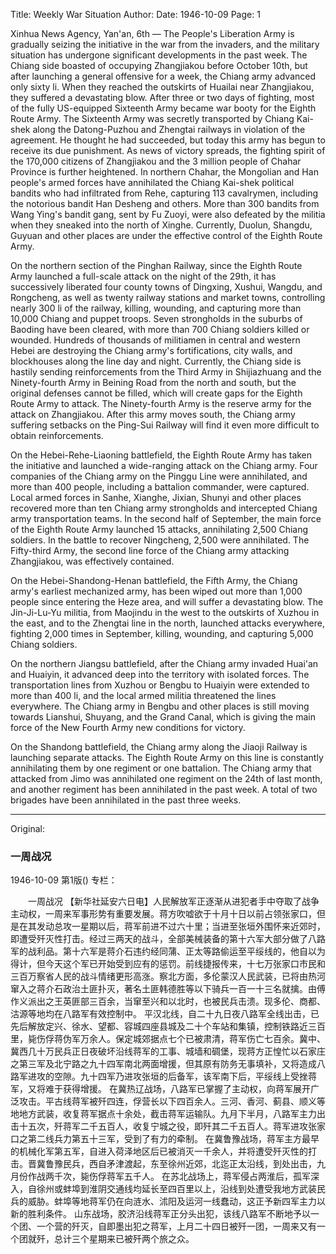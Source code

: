 Title: Weekly War Situation
Author:
Date: 1946-10-09
Page: 1

Xinhua News Agency, Yan'an, 6th — The People's Liberation Army is gradually seizing the initiative in the war from the invaders, and the military situation has undergone significant developments in the past week. The Chiang side boasted of occupying Zhangjiakou before October 10th, but after launching a general offensive for a week, the Chiang army advanced only sixty li. When they reached the outskirts of Huailai near Zhangjiakou, they suffered a devastating blow. After three or two days of fighting, most of the fully US-equipped Sixteenth Army became war booty for the Eighth Route Army. The Sixteenth Army was secretly transported by Chiang Kai-shek along the Datong-Puzhou and Zhengtai railways in violation of the agreement. He thought he had succeeded, but today this army has begun to receive its due punishment. As news of victory spreads, the fighting spirit of the 170,000 citizens of Zhangjiakou and the 3 million people of Chahar Province is further heightened. In northern Chahar, the Mongolian and Han people's armed forces have annihilated the Chiang Kai-shek political bandits who had infiltrated from Rehe, capturing 113 cavalrymen, including the notorious bandit Han Desheng and others. More than 300 bandits from Wang Ying's bandit gang, sent by Fu Zuoyi, were also defeated by the militia when they sneaked into the north of Xinghe. Currently, Duolun, Shangdu, Guyuan and other places are under the effective control of the Eighth Route Army.

On the northern section of the Pinghan Railway, since the Eighth Route Army launched a full-scale attack on the night of the 29th, it has successively liberated four county towns of Dingxing, Xushui, Wangdu, and Rongcheng, as well as twenty railway stations and market towns, controlling nearly 300 li of the railway, killing, wounding, and capturing more than 10,000 Chiang and puppet troops. Seven strongholds in the suburbs of Baoding have been cleared, with more than 700 Chiang soldiers killed or wounded. Hundreds of thousands of militiamen in central and western Hebei are destroying the Chiang army's fortifications, city walls, and blockhouses along the line day and night. Currently, the Chiang side is hastily sending reinforcements from the Third Army in Shijiazhuang and the Ninety-fourth Army in Beining Road from the north and south, but the original defenses cannot be filled, which will create gaps for the Eighth Route Army to attack. The Ninety-fourth Army is the reserve army for the attack on Zhangjiakou. After this army moves south, the Chiang army suffering setbacks on the Ping-Sui Railway will find it even more difficult to obtain reinforcements.

On the Hebei-Rehe-Liaoning battlefield, the Eighth Route Army has taken the initiative and launched a wide-ranging attack on the Chiang army. Four companies of the Chiang army on the Pinggu Line were annihilated, and more than 400 people, including a battalion commander, were captured. Local armed forces in Sanhe, Xianghe, Jixian, Shunyi and other places recovered more than ten Chiang army strongholds and intercepted Chiang army transportation teams. In the second half of September, the main force of the Eighth Route Army launched 15 attacks, annihilating 2,500 Chiang soldiers. In the battle to recover Ningcheng, 2,500 were annihilated. The Fifty-third Army, the second line force of the Chiang army attacking Zhangjiakou, was effectively contained.

On the Hebei-Shandong-Henan battlefield, the Fifth Army, the Chiang army's earliest mechanized army, has been wiped out more than 1,000 people since entering the Heze area, and will suffer a devastating blow. The Jin-Ji-Lu-Yu militia, from Maojindu in the west to the outskirts of Xuzhou in the east, and to the Zhengtai line in the north, launched attacks everywhere, fighting 2,000 times in September, killing, wounding, and capturing 5,000 Chiang soldiers.

On the northern Jiangsu battlefield, after the Chiang army invaded Huai'an and Huaiyin, it advanced deep into the territory with isolated forces. The transportation lines from Xuzhou or Bengbu to Huaiyin were extended to more than 400 li, and the local armed militia threatened the lines everywhere. The Chiang army in Bengbu and other places is still moving towards Lianshui, Shuyang, and the Grand Canal, which is giving the main force of the New Fourth Army new conditions for victory.

On the Shandong battlefield, the Chiang army along the Jiaoji Railway is launching separate attacks. The Eighth Route Army on this line is constantly annihilating them by one regiment or one battalion. The Chiang army that attacked from Jimo was annihilated one regiment on the 24th of last month, and another regiment has been annihilated in the past week. A total of two brigades have been annihilated in the past three weeks.



<hr /> 

Original: 


### 一周战况

1946-10-09
第1版()
专栏：

　　一周战况
    【新华社延安六日电】人民解放军正逐渐从进犯者手中夺取了战争主动权，一周来军事形势有重要发展。蒋方吹嘘欲于十月十日以前占领张家口，但是在其发动总攻一星期以后，蒋军前进不过六十里；当进至张垣外围怀来近郊时，即遭受歼灭性打击。经过三两天的战斗，全部美械装备的第十六军大部分做了八路军的战利品。第十六军是蒋介石违约经同蒲、正太等路偷运至平绥线的，他自以为得计，但今天这个军已开始受到应有的惩罚。前线捷报传来，十七万张家口市民和三百万察省人民的战斗情绪更形高涨。察北方面，多伦蒙汉人民武装，已将由热河窜入之蒋介石政治土匪扑灭，著名土匪韩德胜等以下骑兵一百一十三名就擒。由傅作义派出之王英匪部三百余，当窜至兴和以北时，也被民兵击溃。现多伦、商都、沽源等地均在八路军有效控制中。
    平汉北线，自二十九日夜八路军全线出击，已先后解放定兴、徐水、望都、容城四座县城及二十个车站和集镇，控制铁路近三百里，毙伤俘蒋伪军万余人。保定城郊据点七个已被肃清，蒋军伤亡七百余。冀中、冀西几十万民兵正日夜破坏沿线蒋军的工事、城墙和碉堡，现蒋方正惶忙以石家庄之第三军及北宁路之九十四军南北两面增援，但其原有防务无事填补，又将造成八路军进攻的空隙。九十四军乃进攻张垣的后备军，该军南下后，平绥线上受挫蒋军，又将难于获得增援。
    在冀热辽战场，八路军已掌握了主动权，向蒋军展开广泛攻击。平古线蒋军被歼四连，俘营长以下四百余人。三河、香河、蓟县、顺义等地地方武装，收复蒋军据点十余处，截击蒋军运输队。九月下半月，八路军主力出击十五次，歼蒋军二千五百人，收复宁城之役，即歼其二千五百人。蒋军进攻张家口之第二线兵力第五十三军，受到了有力的牵制。
    在冀鲁豫战场，蒋军主方最早的机械化军第五军，自进入荷泽地区后已被消灭一千余人，并将遭受歼灭性的打击。晋冀鲁豫民兵，西自矛津渡起，东至徐州近郊，北迄正太沿线，到处出击，九月份作战两千次，毙伤俘蒋军五千人。
    在苏北战场上，蒋军侵占两淮后，孤军深入，自徐州或蚌埠到淮阴交通线均延长至四百里以上，沿线到处遭受我地方武装民兵的威胁。蚌埠等地蒋军仍在向涟水、沭阳及运河一线蠢动，这正予新四军主力以新的胜利条件。
    山东战场，胶济沿线蒋军正分头出犯，该线八路军不断地予以一个团、一个营的歼灭，自即墨出犯之蒋军，上月二十四日被歼一团，一周来又有一个团就歼，总计三个星期来已被歼两个旅之众。
